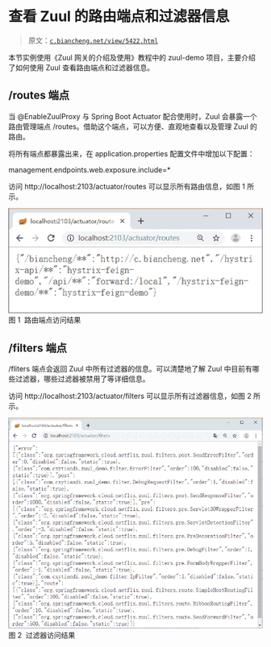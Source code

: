 # 查看 Zuul 的路由端点和过滤器信息

> 原文：[`c.biancheng.net/view/5422.html`](http://c.biancheng.net/view/5422.html)

本节实例使用《Zuul 网关的介绍及使用》教程中的 zuul-demo 项目，主要介绍了如何使用 Zuul 查看路由端点和过滤器信息。

## /routes 端点

当 @EnableZuulProxy 与 Spring Boot Actuator 配合使用时，Zuul 会暴露一个路由管理端点 /routes。借助这个端点，可以方便、直观地查看以及管理 Zuul 的路由。

将所有端点都暴露出来，在 application.properties 配置文件中增加以下配置：

management.endpoints.web.exposure.include=*

访问 http://localhost:2103/actuator/routes 可以显示所有路由信息，如图 1 所示。

![路由端点访问结果](img/0b52249a6902b892aaee940069b56943.png)
图 1  路由端点访问结果

## /filters 端点

/fliters 端点会返回 Zuul 中所有过滤器的信息。可以清楚地了解 Zuul 中目前有哪些过滤器，哪些过滤器被禁用了等详细信息。

访问 http://localhost:2103/actuator/filters 可以显示所有过滤器信息，如图 2 所示。

![过滤器访问结果](img/702463a909c5075a3d626da71f65a2d4.png)
图 2  过滤器访问结果